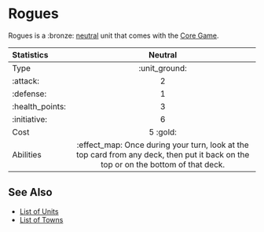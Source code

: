 # Rogues

Rogues is a :bronze: [neutral](../towns/neutral.md) unit that comes with the [Core Game](../content.md).


| Statistics | Neutral |
| :--- | :---: |
| Type | :unit_ground: |
| :attack: | 2 |
| :defense: | 1 |
| :health_points: | 3 |
| :initiative: | 6 |
| Cost | 5 :gold: |
| Abilities | :effect_map: Once during your turn, look at the top card from any deck, then put it back on the top or on the bottom of that deck. |


## See Also

- [List of Units](../units.md)
- [List of Towns](../towns.md)
